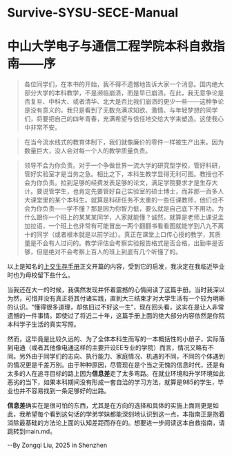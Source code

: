 # Survive-SYSU-SECE-Manual
# 中山大学电子与通信工程学院本科自救指南——序
>各位同学们，在本书的开始，我不得不遗憾地告诉大家一个消息。国内绝大部分大学的本科教学，不是濒临崩溃，而是早已崩溃。在此，我无意争论是否复旦、中科大、或者清华、北大是否比我们崩溃的更少一些——这种争论是没有意义的。我只是看到了无数充满求知欲、激情、与年轻梦想的同学们，将要把自己的四年青春，充满希望与信任地交给大学来塑造。这使我心中非常不安。

>在当今流水线式的教育体制下，我们就像廉价的零件一样被生产出来。因为数量巨大，没人会对每一个人的教学质量负责。

>领导不会为你负责。对于一个争做世界一流大学的研究型学校，管好科研，管好实验室才是当务之急。相比之下，本科生教学显得无利可图。教授也不会为你负责。拉到足够的经费发表足够的论文，满足学院要求才是生存大计。要说管学生，也肯定先要管好自己实验室的硕士博士，而非那一百多人大课堂里的某个本科生。就算是科研任务不太重的一些任课教师，他们也不会为你负责——学不懂？那是因为你智力低，要么就是自己底下不用功。为什么跟你一个班上的某某某同学，人家就能懂？诚然，就算是老师上课说孟加拉语，一个班上也非常有可能冒出一两个翻翻书看看图就能学到八九不离十的同学（或者根本就是以前学过）。真正在课堂上口传心授的教学，其质量是不会有人过问的。教学评估会考察实验报告格式是否合格，出勤率是否够，但是绝对不会考察上百人的班上到底有几个听懂了的。

以上是知名的[上交生存手册](https://survivesjtu.gitbook.io/survivesjtumanual/)正文开篇的内容，受到它的启发，我决定在我临近毕业时也为母校留下些什么。

当我还在大一的时候，我偶然发现并怀着震撼的心情阅读了这篇手册。当时我深以为然，可惜并没有真正将其付诸实践，直到大三结束才对大学生活有一个较为明晰的认识。“懂得很多道理，却依旧过不好这一生”，现在回头看，这实在是让人非常遗憾的一件事情。即使过了将近二十年，这篇手册上面的绝大部分内容依然是你院本科学子生活的真实写照。

然而，这毕竟是比较久远的、为了全体本科生而写的一本概括性的小册子，实际落到电通（或者其他像电通这样的主要开设EE专业的学院）而言，情况又略有不同。另外由于同学们的志向、执行能力、家庭情况、机遇的不同，不同的个体遇到的情况更是千差万别。由于种种原因，尽管现在是个当之无愧的信息时代，还是有太多的人在追寻目标的路上因为**信息差**走了太多弯路。在就业环境和升学环境如此恶劣的当下，如果本科期间没有形成一套自洽的学习方法，就算是985的学生，毕业也并不容易找到一条足够好的出路。

**信息差**确实在是很可怕的东西，尤其是在方向的选择和具体的实施上面则更是如此，我希望每个看到这句话的学弟学妹都能深刻地认识到这一点，本指南正是抱着消除最基础的方法论上面的认知差距而存在的。想要进一步阅读这本自救指南，请跳转到main.md。





--By Zongqi Liu, 2025 in Shenzhen

